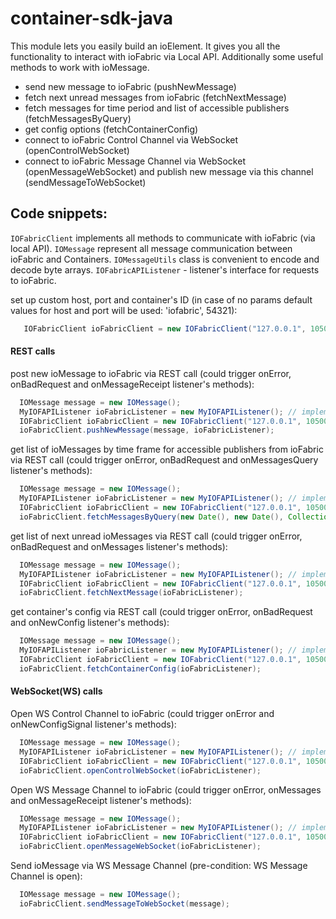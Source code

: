 # container-sdk-java

This module lets you easily build an ioElement. It gives you all the functionality to interact with ioFabric via Local API. Additionally some useful methods to work with ioMessage.

 - send new message to ioFabric (pushNewMessage)
 - fetch next unread messages from ioFabric (fetchNextMessage)
 - fetch messages for time period and list of accessible publishers (fetchMessagesByQuery)
 - get config options (fetchContainerConfig)
 - connect to ioFabric Control Channel via WebSocket (openControlWebSocket)
 - connect to ioFabric Message Channel via WebSocket (openMessageWebSocket) and publish new message via this channel (sendMessageToWebSocket)

## Code snippets: 

`IOFabricClient` implements all methods to communicate with ioFabric (via local API).
`IOMessage` represent all message communication between ioFabric and Containers.
`IOMessageUtils` class is convenient to encode and decode byte arrays.
`IOFabricAPIListener` - listener's interface for requests to ioFabric.

set up custom host, port and container's ID (in case of no params default values for host and port will be used: 'iofabric', 54321):
```java
   IOFabricClient ioFabricClient = new IOFabricClient("127.0.0.1", 10500, "TEST_CONTAINER_ID");
```

#### REST calls
post new ioMessage to ioFabric via REST call (could trigger onError, onBadRequest and onMessageReceipt listener's methods):
```java
  IOMessage message = new IOMessage();
  MyIOFAPIListener ioFabricListener = new MyIOFAPIListener(); // implementation of listener's interface
  IOFabricClient ioFabricClient = new IOFabricClient("127.0.0.1", 10500, "TEST_CONTAINER_ID");
  ioFabricClient.pushNewMessage(message, ioFabricListener);
```

get list of ioMessages by time frame for accessible publishers from ioFabric via REST call (could trigger onError, onBadRequest and onMessagesQuery listener's methods):
```java
  IOMessage message = new IOMessage();
  MyIOFAPIListener ioFabricListener = new MyIOFAPIListener(); // implementation of listener's interface
  IOFabricClient ioFabricClient = new IOFabricClient("127.0.0.1", 10500, "TEST_CONTAINER_ID");
  ioFabricClient.fetchMessagesByQuery(new Date(), new Date(), Collections.singleton("publisher_ID"), ioFabricListener);
```

get list of next unread ioMessages via REST call (could trigger onError, onBadRequest and onMessages listener's methods):
```java
  IOMessage message = new IOMessage();
  MyIOFAPIListener ioFabricListener = new MyIOFAPIListener(); // implementation of listener's interface
  IOFabricClient ioFabricClient = new IOFabricClient("127.0.0.1", 10500, "TEST_CONTAINER_ID");
  ioFabricClient.fetchNextMessage(ioFabricListener);
```

get container's config via REST call (could trigger onError, onBadRequest and onNewConfig listener's methods):
```java
  IOMessage message = new IOMessage();
  MyIOFAPIListener ioFabricListener = new MyIOFAPIListener(); // implementation of listener's interface
  IOFabricClient ioFabricClient = new IOFabricClient("127.0.0.1", 10500, "TEST_CONTAINER_ID");
  ioFabricClient.fetchContainerConfig(ioFabricListener);
```

#### WebSocket(WS) calls

Open WS Control Channel to ioFabric (could trigger onError and onNewConfigSignal listener's methods):
```java
  IOMessage message = new IOMessage();
  MyIOFAPIListener ioFabricListener = new MyIOFAPIListener(); // implementation of listener's interface
  IOFabricClient ioFabricClient = new IOFabricClient("127.0.0.1", 10500, "TEST_CONTAINER_ID");
  ioFabricClient.openControlWebSocket(ioFabricListener);
```
Open WS Message Channel to ioFabric (could trigger onError, onMessages and onMessageReceipt listener's methods):
```java
  IOMessage message = new IOMessage();
  MyIOFAPIListener ioFabricListener = new MyIOFAPIListener(); // implementation of listener's interface
  IOFabricClient ioFabricClient = new IOFabricClient("127.0.0.1", 10500, "TEST_CONTAINER_ID");
  ioFabricClient.openMessageWebSocket(ioFabricListener);
```
Send ioMessage via WS Message Channel (pre-condition: WS Message Channel is open):
```java
  IOMessage message = new IOMessage();
  ioFabricClient.sendMessageToWebSocket(message);
```





